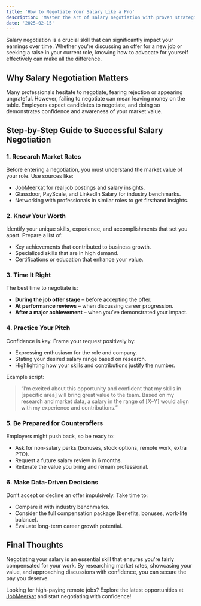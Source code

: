 ```yaml
---
title: 'How to Negotiate Your Salary Like a Pro'
description: 'Master the art of salary negotiation with proven strategies. Learn how to research market rates, present your value, and confidently secure the pay you deserve.'
date: '2025-02-15'
---
```


Salary negotiation is a crucial skill that can significantly impact your earnings over time. Whether you're discussing an offer for a new job or seeking a raise in your current role, knowing how to advocate for yourself effectively can make all the difference.

## Why Salary Negotiation Matters

Many professionals hesitate to negotiate, fearing rejection or appearing ungrateful. However, failing to negotiate can mean leaving money on the table. Employers expect candidates to negotiate, and doing so demonstrates confidence and awareness of your market value.

## Step-by-Step Guide to Successful Salary Negotiation

### 1. **Research Market Rates**

Before entering a negotiation, you must understand the market value of your role. Use sources like:

- [JobMeerkat](https://jobmeerkat.com) for real job postings and salary insights.
- Glassdoor, PayScale, and LinkedIn Salary for industry benchmarks.
- Networking with professionals in similar roles to get firsthand insights.

### 2. **Know Your Worth**

Identify your unique skills, experience, and accomplishments that set you apart. Prepare a list of:

- Key achievements that contributed to business growth.
- Specialized skills that are in high demand.
- Certifications or education that enhance your value.

### 3. **Time It Right**

The best time to negotiate is:

- **During the job offer stage** – before accepting the offer.
- **At performance reviews** – when discussing career progression.
- **After a major achievement** – when you’ve demonstrated your impact.

### 4. **Practice Your Pitch**

Confidence is key. Frame your request positively by:

- Expressing enthusiasm for the role and company.
- Stating your desired salary range based on research.
- Highlighting how your skills and contributions justify the number.

Example script:

> “I’m excited about this opportunity and confident that my skills in [specific area] will bring great value to the team. Based on my research and market data, a salary in the range of [$X–$Y] would align with my experience and contributions.”

### 5. **Be Prepared for Counteroffers**

Employers might push back, so be ready to:

- Ask for non-salary perks (bonuses, stock options, remote work, extra PTO).
- Request a future salary review in 6 months.
- Reiterate the value you bring and remain professional.

### 6. **Make Data-Driven Decisions**

Don’t accept or decline an offer impulsively. Take time to:

- Compare it with industry benchmarks.
- Consider the full compensation package (benefits, bonuses, work-life balance).
- Evaluate long-term career growth potential.

## Final Thoughts

Negotiating your salary is an essential skill that ensures you're fairly compensated for your work. By researching market rates, showcasing your value, and approaching discussions with confidence, you can secure the pay you deserve.

Looking for high-paying remote jobs? Explore the latest opportunities at [JobMeerkat](https://jobmeerkat.com) and start negotiating with confidence!
